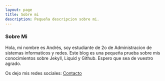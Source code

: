 ```yaml
---
layout: page
title: Sobre mi
description: Pequeña descripcion sobre mi.
---
```

### Sobre Mi

Hola, mi nombre es Andrés, soy estudiante de 2o de Administracion de sistemas informaticos y redes.
Este blog es una pequeña prueba sobre mis conocimientos sobre Jekyll, Liquid y Github.
Espero que sea de vuestro agrado.

Os dejo mis redes sociales: [Contacto](/menu/contacto "Contacto")
